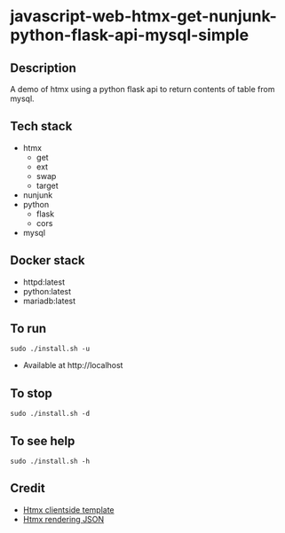 # javascript-web-htmx-get-nunjunk-python-flask-api-mysql-simple

## Description
A demo of htmx using a python flask
api to return contents of table from
mysql.

## Tech stack
- htmx
    - get
    - ext
    - swap
    - target
- nunjunk
- python
    - flask
    - cors
- mysql

## Docker stack
- httpd:latest
- python:latest
- mariadb:latest

## To run
`sudo ./install.sh -u`
- Available at http://localhost

## To stop
`sudo ./install.sh -d`

## To see help
`sudo ./install.sh -h`

## Credit
- [Htmx clientside template](https://htmx.org/extensions/client-side-templates/)
- [Htmx rendering JSON](https://marcus-obst.de/blog/htmx-json-handling)